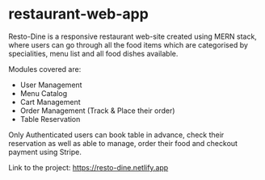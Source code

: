 # restaurant-web-app

Resto-Dine is a responsive restaurant web-site created using MERN stack, where users can go through all the food items which are categorised by specialities, menu list and all food dishes available.

Modules covered are:
- User Management
- Menu Catalog
- Cart Management
- Order Management (Track & Place their order)
- Table Reservation

Only Authenticated users can book table in advance, check their reservation as well as able to manage, order their food and checkout payment using Stripe.

Link to the project: https://resto-dine.netlify.app
